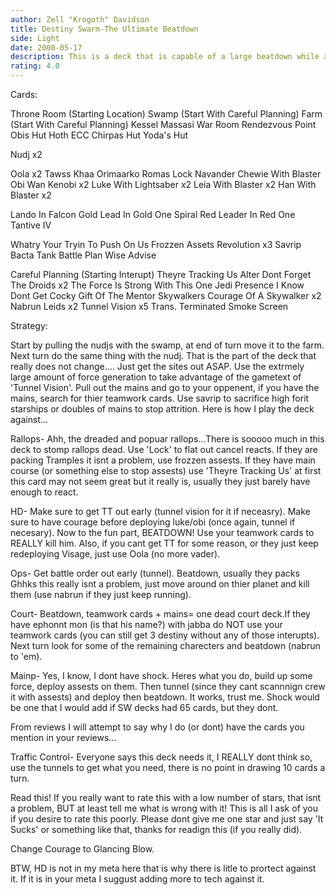 ```yaml
---
author: Zell "Krogoth" Davidson
title: Destiny Swarm-The Ultimate Beatdown
side: Light
date: 2000-05-17
description: This is a deck that is capable of a large beatdown while also being able to apply a small choke.
rating: 4.0
---
```

Cards: 

Throne Room (Starting Location)
Swamp (Start With Careful Planning)
Farm (Start With Careful Planning)
Kessel
Massasi War Room
Rendezvous Point
Obis Hut
Hoth ECC
Chirpas Hut
Yoda's Hut


Nudj x2

Oola x2
Tawss Khaa
Orimaarko
Romas Lock Navander
Chewie With Blaster
Obi Wan Kenobi x2
Luke With Lightsaber x2
Leia With Blaster x2
Han With Blaster x2


Lando In Falcon
Gold Lead In Gold One
Spiral
Red Leader In Red One
Tantive IV

Whatry Your Tryin To Push On Us
Frozzen Assets
Revolution x3
Savrip
Bacta Tank
Battle Plan
Wise Advise

Careful Planning (Starting Interupt)
Theyre Tracking Us
Alter
Dont Forget The Droids x2
The Force Is Strong With This One
Jedi Presence
I Know
Dont Get Cocky
Gift Of The Mentor
Skywalkers
Courage Of A Skywalker x2
Nabrun Leids x2
Tunnel Vision x5
Trans. Terminated
Smoke Screen




Strategy: 

Start by pulling the nudjs with the swamp, at end of turn move it to the farm. Next turn do the same thing with the nudj. That is the part of the deck that really does not change....
Just get the sites out ASAP. Use the extrmely large amount of force generation to take advantage of the gametext of 'Tunnel Vision'. Pull out the mains and go to your oppenent, if you have the mains, search for thier teamwork cards. Use savrip to sacrifice high forit starships or doubles of mains to stop attrition.
Here is how I play the deck against...

Rallops- Ahh, the dreaded and popuar rallops...There is sooooo much in this deck to stomp rallops dead. Use 'Lock' to flat out cancel reacts. If they are packing Tramples it isnt a problem, use frozzen assests. If they have main course (or something else to stop assests) use 'Theyre Tracking Us' at first this card may not seem great but it really is, usually they just barely have enough  to react.

HD- Make sure to get TT out early (tunnel vision for it if neceasry). Make sure to have courage before deploying luke/obi (once again, tunnel if necesary). Now to the fun part, BEATDOWN! Use your teamwork cards to REALLY kill him. Also, if you cant get TT for some reason, or they just keep redeploying Visage, just use Oola (no more vader).

Ops- Get battle order out early (tunnel). Beatdown, usually they packs Ghhks this really isnt a problem, just move around on thier planet and kill them (use nabrun if they just keep running).

Court- Beatdown, teamwork cards + mains= one dead court deck.If they have ephonnt mon (is that his name?) with jabba do NOT use your teamwork cards (you can still get 3 destiny without any of those interupts). Next turn look for some of the remaining charecters and beatdown (nabrun to 'em).

Mainp- Yes, I know, I dont have shock. Heres what you do, build up some force, deploy assests on them. Then tunnel (since they cant scannnign crew it with assests) and deploy then beatdown. It works, trust me. Shock would be one that I would add if SW decks had 65 cards, but they dont.

From reviews I will  attempt to say why I do (or dont) have the cards you mention in your reviews...



Traffic Control- Everyone says this deck needs it, I REALLY dont think so, use the tunnels to get what you need, there is no point in drawing 10 cards a turn.


Read this! If you really want to rate this with a low number of stars, that isnt a problem, BUT at least tell me what is wrong with it! This is all I ask of you if you desire to rate this poorly. Please dont give me one star and just say 'It Sucks' or something like that, thanks for readign this (if you really did).


Change Courage to Glancing Blow.

BTW, HD is not in my meta here that is why there is litle to prortect against it. If it is in your meta I suggust adding more to tech against it.

